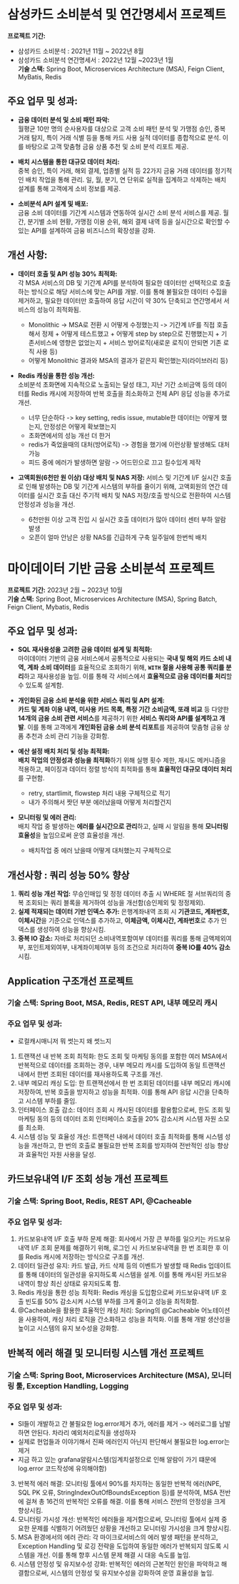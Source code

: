 # 삼성카드 소비분석 및 연간명세서 프로젝트

**프로젝트 기간:** 
- 삼성카드 소비분석 : 2021년 11월 ~ 2022년 8월
- 삼성카드 소비분석 연간명세서 : 2022년 12월 ~2023년 1월  
**기술 스택:** Spring Boot, Microservices Architecture (MSA), Feign Client, MyBatis, Redis

## 주요 업무 및 성과:
- **금융 데이터 분석 및 소비 패턴 파악:**  
  월평균 10만 명의 순사용자를 대상으로 고객 소비 패턴 분석 및 가맹점 승인, 중복 거래 탐지, 특이 거래 식별 등을 통해 카드 사용 실적 데이터를 종합적으로 분석. 이를 바탕으로 고객 맞춤형 금융 상품 추천 및 소비 분석 리포트 제공.

- **배치 시스템을 통한 대규모 데이터 처리:**  
  중복 승인, 특이 거래, 해외 결제, 업종별 실적 등 22가지 금융 거래 데이터를 정기적인 배치 작업을 통해 관리. 일, 월, 분기, 연 단위로 실적을 집계하고 삭제하는 배치 설계를 통해 고객에게 소비 정보를 제공.

- **소비분석 API 설계 및 배포:**  
  금융 소비 데이터를 기간계 시스템과 연동하여 실시간 소비 분석 서비스를 제공. 월간, 분기별 소비 현황, 가맹점 이용 순위, 해외 결제 내역 등을 실시간으로 확인할 수 있는 API를 설계하여 금융 비즈니스의 확장성을 강화.

## 개선 사항:
- **데이터 호출 및 API 성능 30% 최적화:**  
  각 MSA 서비스의 DB 및 기간계 API를 분석하여 필요한 데이터만 선택적으로 호출하는 방식으로 해당 서비스에 맞는 API를 개발. 이를 통해 불필요한 데이터 수집을 제거하고, 필요한 데이터만 호출하여 응답 시간이 약 30% 단축되고 연간명세서 서비스의 성능이 최적화됨.
  - Monolithic -> MSA로 전환 시 어떻게 수정했는지 -> 기간계 I/F를 직접 호출해서 정제 + 어떻게 테스트했고 + 어떻게 step by step으로 진행했는지 + 기존서비스에 영향은 없었는지 + 서비스 방어로직(새로운 로직이 안되면 기존 로직 사용 등)
  - 어떻게 Monolithic 결과와 MSA의 결과가 같은지 확인했는지(라이브러리 등)
- **Redis 캐싱을 통한 성능 개선:**  
  소비분석 초화면에 지속적으로 노출되는 달성 태그, 지난 기간 소비금액 등의 데이터를 Redis 캐시에 저장하여 반복 호출을 최소화하고 전체 API 응답 성능을 추가로 개선.
  - 너무 단순하다 -> key setting, redis issue, mutable한 데이터는 어떻게 했는지, 안정성은 어떻게 확보했는지
  - 초화면에서의 성능 개선 더 한거
  - redis가 죽었을때의 대처(방어로직) -> 경험을 했기에 이런상황 발생해도 대처 가능
  - 피드 중에 에러가 발생하면 알람 -> 어드민으로 끄고 킬수있게 제작 

- **고액회원(6천만 원 이상) 대상 배치 및 NAS 저장:**
  서비스 및 기간계 I/F 실시간 호출로 인해 발생하는 DB 및 기간계 시스템의 부하를 줄이기 위해, 고액회원의 연간 데이터를 실시간 호출 대신 주기적 배치 및 NAS 저장/호출 방식으로 전환하여 시스템 안정성과 성능을 개선.
  - 6천만원 이상 고객 진입 시 실시간 호출 데이터가 많아 데이터 센터 부하 알람 발생
  - 오픈이 얼마 안남은 상황 NAS를 긴급하게 구축 일주일에 한번씩 배치

# 마이데이터 기반 금융 소비분석 프로젝트

**프로젝트 기간:** 2023년 2월 ~ 2023년 10월  
**기술 스택:** Spring Boot, Microservices Architecture (MSA), Spring Batch, Feign Client, Mybatis, Redis

## 주요 업무 및 성과:
- **SQL 재사용성을 고려한 금융 데이터 설계 및 최적화:**  
  마이데이터 기반의 금융 서비스에서 공통적으로 사용되는 **국내 및 해외 카드 소비 내역, 계좌 소비 데이터**를 효율적으로 조회하기 위해, **`WITH` 절을 사용해 공통 쿼리를 분리**하고 재사용성을 높임. 이를 통해 각 서비스에서 **효율적으로 금융 데이터를 처리**할 수 있도록 설계함.

- **개인화된 금융 소비 분석을 위한 서비스 쿼리 및 API 설계:**  
  **카드 및 계좌 이용 내역, 미사용 카드 목록, 특정 기간 소비금액, 또래 비교** 등 다양한 **14개의 금융 소비 관련 서비스**를 제공하기 위한 **서비스 쿼리와 API를 설계하고 개발**. 이를 통해 고객에게 **개인화된 금융 소비 분석 리포트**를 제공하여 맞춤형 금융 상품 추천과 소비 관리 기능을 강화함.

- **예산 설정 배치 처리 및 성능 최적화:**  
  **배치 작업의 안정성과 성능을 최적화**하기 위해 실행 횟수 제한, 재시도 메커니즘을 적용하고, 페이징과 데이터 정렬 방식의 최적화를 통해 **효율적인 대규모 데이터 처리**를 구현함.
  - retry, startlimit, flowstep 처리 내용 구체적으로 적기
  - 내가 주의해서 짯던 부분 에러났을때 어떻게 처리할건지
- **모니터링 및 에러 관리:**  
  배치 작업 중 발생하는 **에러를 실시간으로 관리**하고, 실패 시 알림을 통해 **모니터링 효율성**을 높임으로써 운영 효율성을 개선.
  - 배치작업 중 에러 났을때 어떻게 대처했는지 구체적으로
## 개선사항 : 쿼리 성능 50% 향상
  1. **쿼리 성능 개선 작업:** 무승인매입 및 정정 데이터 추출 시 WHERE 절 서브쿼리의 중복 조회되는 쿼리 블록을 제거하여 성능을 개선함(승인제외 및 정정제외).
  2. **실제 적재되는 데이터 기반 인덱스 추가:** 은행계좌내역 조회 시 **기관코드, 계좌번호, 이체시간**을 기준으로 인덱스를 추가하고, **이체금액, 이체시간, 계좌번호**로 추가 인덱스를 생성하여 성능을 향상시킴.
  3. **중복 IO 감소:** 자바로 처리되던 소비내역포함여부 데이터를 쿼리를 통해 금액제외여부, 포인트제외여부, 내계좌이체여부 등의 조건으로 처리하여 **중복 IO를 40% 감소**시킴.


## Application 구조개선 프로젝트
### 기술 스택: Spring Boot, MSA, Redis, REST API, 내부 메모리 캐시

### 주요 업무 및 성과:
- 로컬캐시매니저 뭐 썻는지 왜 썻느지
1. 트랜잭션 내 반복 조회 최적화: 한도 조회 및 마케팅 동의를 포함한 여러 MSA에서 반복적으로 데이터를 조회하는 경우, 내부 메모리 캐시를 도입하여 동일 트랜잭션 내에서 한번 조회된 데이터를 재사용하도록 구조를 개선.
2. 내부 메모리 캐싱 도입: 한 트랜잭션에서 한 번 조회된 데이터를 내부 메모리 캐시에 저장하여, 반복 호출을 방지하고 성능을 최적화. 이를 통해 API 응답 시간을 단축하고 시스템 부하를 줄임.
3. 인터페이스 호출 감소: 데이터 조회 시 캐시된 데이터를 활용함으로써, 한도 조회 및 마케팅 동의 등의 데이터 조회 인터페이스 호출을 20% 감소시켜 시스템 자원 소모를 최소화.
4. 시스템 성능 및 효율성 개선: 트랜잭션 내에서 데이터 호출 최적화를 통해 시스템 성능을 개선하고, 한 번의 호출로 불필요한 반복 조회를 방지하여 전반적인 성능 향상과 효율적인 자원 사용을 달성.

## 카드보유내역 I/F 조회 성능 개선 프로젝트
### 기술 스택: Spring Boot, Redis, REST API, @Cacheable

### 주요 업무 및 성과:
1. 카드보유내역 I/F 호출 부하 문제 해결: 회사에서 가장 큰 부하를 일으키는 카드보유내역 I/F 조회 문제를 해결하기 위해, 로그인 시 카드보유내역을 한 번 조회한 후 이를 Redis 캐시에 저장하는 방식으로 구조를 개선.
2. 데이터 일관성 유지: 카드 발급, 카드 삭제 등의 이벤트가 발생할 때 Redis 업데이트를 통해 데이터의 일관성을 유지하도록 시스템을 설계. 이를 통해 캐시된 카드보유내역이 항상 최신 상태로 유지되도록 함.
3. Redis 캐싱을 통한 성능 최적화: Redis 캐싱을 도입함으로써 카드보유내역 I/F 호출 빈도를 50% 감소시켜 시스템 부하를 크게 줄이고 성능을 최적화함.
4. @Cacheable을 활용한 효율적인 캐싱 처리: Spring의 @Cacheable 어노테이션을 사용하여, 캐싱 처리 로직을 간소화하고 성능을 최적화. 이를 통해 개발 생산성을 높이고 시스템의 유지 보수성을 강화함.

## 반복적 에러 해결 및 모니터링 시스템 개선 프로젝트
### 기술 스택: Spring Boot, Microservices Architecture (MSA), 모니터링 툴, Exception Handling, Logging
### 주요 업무 및 성과:
- SI들이 개발하고 간 불필요한 log.error제거 추가, 에러를 제거 -> 에러로그를 남발하면 안된다. 차라리 예외처리로직을 생성하자
- 실제로 현업들과 이야기해서 진짜 에러인지 아닌지 판단해서 불필요한 log.error는 제거
- 지금 하고 있는 grafana알람시스템(임계치설정으로 인해 알람이 가기 떄문에 log.error 코드작성에 유의해야함)
3. 반복적 에러 해결: 모니터링 툴에서 90%를 차지하는 동일한 반복적 에러(NPE, SQL PK 오류, StringIndexOutOfBoundsException 등)를 분석하여, MSA 전반에 걸쳐 총 16건의 반복적인 오류를 해결. 이를 통해 서비스 전반의 안정성을 크게 향상시킴.
2. 모니터링 가시성 개선: 반복적인 에러들을 제거함으로써, 모니터링 툴에서 실제 중요한 문제를 식별하기 어려웠던 상황을 개선하고 모니터링 가시성을 크게 향상시킴.
3. MSA 환경에서의 에러 관리: 각 마이크로서비스의 에러 발생 패턴을 분석하고, Exception Handling 및 로깅 전략을 도입하여 동일한 에러가 반복되지 않도록 시스템을 개선. 이를 통해 향후 시스템 문제 해결 시 대응 속도를 높임.
4. 시스템 안정성 및 유지보수성 강화: 반복적인 에러의 근본적인 원인을 파악하고 해결함으로써, 시스템의 안정성 및 유지보수성을 강화하여 운영 효율성을 높임.